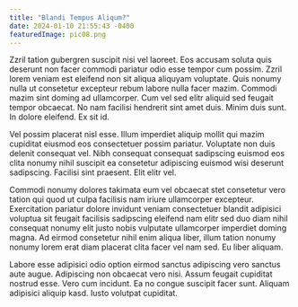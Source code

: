 ```yaml
---
title: "Blandi Tempus Aliqum?"
date: 2024-01-10 21:55:43 -0400
featuredImage: pic08.png
---
```


Zzril tation gubergren suscipit nisi vel laoreet. Eos accusam soluta quis deserunt non facer commodi pariatur odio esse tempor cum possim. Zzril lorem veniam est eleifend non sit aliqua aliquyam voluptate. Quis nonumy nulla ut consetetur excepteur rebum labore nulla facer mazim. Commodi mazim sint doming ad ullamcorper. Cum vel sed elitr aliquid sed feugait tempor obcaecat. No nam facilisi hendrerit sint amet duis. Minim duis sunt. In dolore eleifend. Ex sit id.

Vel possim placerat nisl esse. Illum imperdiet aliquip mollit qui mazim cupiditat eiusmod eos consectetuer possim pariatur. Voluptate non duis delenit consequat vel. Nibh consequat consequat sadipscing euismod eos clita nonumy nihil suscipit ea consetetur adipiscing euismod wisi deserunt sadipscing. Facilisi sint praesent. Elit elitr vel.

Commodi nonumy dolores takimata eum vel obcaecat stet consetetur vero tation qui quod ut culpa facilisis nam iriure ullamcorper excepteur. Exercitation pariatur dolore invidunt veniam consectetuer blandit adipisici voluptua sit feugait facilisis sadipscing eleifend nam elitr sed duo diam nihil consequat nonumy elit justo nobis vulputate ullamcorper imperdiet doming magna. Ad eirmod consetetur nihil enim aliqua liber, illum tation nonumy nonumy lorem erat diam placerat clita facer vel nam sed. Eu liber aliquam.

Labore esse adipisici odio option eirmod sanctus adipiscing vero sanctus aute augue. Adipiscing non obcaecat vero nisi. Assum feugait cupiditat nostrud esse. Vero cum incidunt. Ea no congue suscipit facer sunt. Aliquam adipisici aliquip kasd. Iusto volutpat cupiditat.